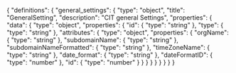 {
    "definitions": {
      "general_settings": {
        "type": "object",
        "title": "GeneralSetting",
        "description": "CIT general Settings",
        "properties": {
          "data": {
            "type": "object",
            "properties": {
              "id": {
                "type": "string"
              },
              "type": {
                "type": "string"
              },
              "attributes": {
                "type": "object",
                "properties": {
                  "orgName": {
                    "type": "string"
                  },
                  "subdomainName": {
                    "type": "string"
                  },
                  "subdomainNameFormatted": {
                    "type": "string"
                  },
                  "timeZoneName": {
                    "type": "string"
                  },
                  "date_format": {
                    "type": "string"
                  },
                  "dateFormatID": {
                    "type": "number"
                  },
                  "id": {
                    "type": "number"
                  }
                }
              }
            }
          }
        }
      }
    }
  }